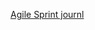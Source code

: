 [Agile Sprint journl](https://docs.google.com/document/d/1ZgcLPsBFjWCHRTn5fE4Y5K4H2rmw5xKorVadBr3gt_c/edit?tab=t.0)
